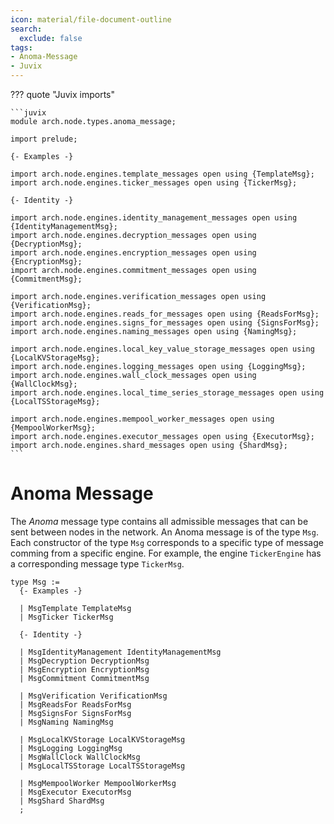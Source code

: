 ```yaml
---
icon: material/file-document-outline
search:
  exclude: false
tags:
- Anoma-Message
- Juvix
---
```


??? quote "Juvix imports"

    ```juvix
    module arch.node.types.anoma_message;

    import prelude;

    {- Examples -}

    import arch.node.engines.template_messages open using {TemplateMsg};
    import arch.node.engines.ticker_messages open using {TickerMsg};

    {- Identity -}

    import arch.node.engines.identity_management_messages open using {IdentityManagementMsg};
    import arch.node.engines.decryption_messages open using {DecryptionMsg};
    import arch.node.engines.encryption_messages open using {EncryptionMsg};
    import arch.node.engines.commitment_messages open using {CommitmentMsg};

    import arch.node.engines.verification_messages open using {VerificationMsg};
    import arch.node.engines.reads_for_messages open using {ReadsForMsg};
    import arch.node.engines.signs_for_messages open using {SignsForMsg};
    import arch.node.engines.naming_messages open using {NamingMsg};

    import arch.node.engines.local_key_value_storage_messages open using {LocalKVStorageMsg};
    import arch.node.engines.logging_messages open using {LoggingMsg};
    import arch.node.engines.wall_clock_messages open using {WallClockMsg};
    import arch.node.engines.local_time_series_storage_messages open using {LocalTSStorageMsg};

    import arch.node.engines.mempool_worker_messages open using {MempoolWorkerMsg};
    import arch.node.engines.executor_messages open using {ExecutorMsg};
    import arch.node.engines.shard_messages open using {ShardMsg};
    ```

# Anoma Message

The _Anoma_ message type contains all admissible messages
that can be sent between nodes in the network.
An Anoma message is of the type `Msg`.
Each constructor of the type `Msg`
corresponds to a specific type of message comming from a specific engine.
For example, the engine `TickerEngine`
has a corresponding message type `TickerMsg`.

<!-- --8<-- [start:anoma-messages-type] -->
```juvix
type Msg :=
  {- Examples -}

  | MsgTemplate TemplateMsg
  | MsgTicker TickerMsg

  {- Identity -}

  | MsgIdentityManagement IdentityManagementMsg
  | MsgDecryption DecryptionMsg
  | MsgEncryption EncryptionMsg
  | MsgCommitment CommitmentMsg

  | MsgVerification VerificationMsg
  | MsgReadsFor ReadsForMsg
  | MsgSignsFor SignsForMsg
  | MsgNaming NamingMsg

  | MsgLocalKVStorage LocalKVStorageMsg
  | MsgLogging LoggingMsg
  | MsgWallClock WallClockMsg
  | MsgLocalTSStorage LocalTSStorageMsg
  
  | MsgMempoolWorker MempoolWorkerMsg
  | MsgExecutor ExecutorMsg
  | MsgShard ShardMsg
  ;
```
<!-- --8<-- [end:anoma-messages-type] -->
